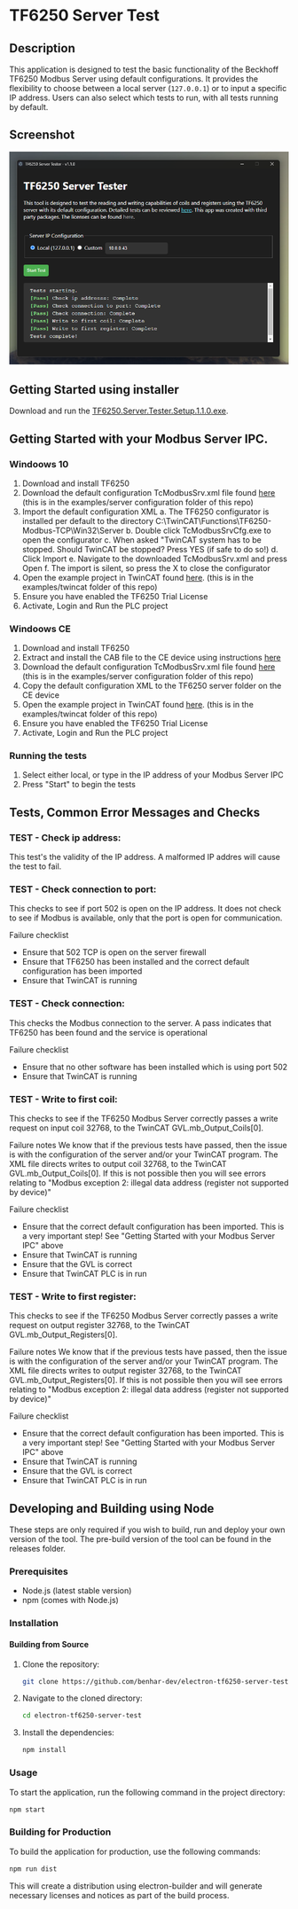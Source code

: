 # TF6250 Server Test

## Description

This application is designed to test the basic functionality of the Beckhoff TF6250 Modbus Server using default configurations. It provides the flexibility to choose between a local server (`127.0.0.1`) or to input a specific IP address. Users can also select which tests to run, with all tests running by default.

## Screenshot

![image](./docs/images/Screenshot.png)

## Getting Started using installer

Download and run the [TF6250.Server.Tester.Setup.1.1.0.exe](https://github.com/benhar-dev/electron-tf6250-server-test/releases/download/v1.1.0/TF6250.Server.Tester.Setup.1.1.0.exe).

## Getting Started with your Modbus Server IPC. 

### Windoows 10

1. Download and install TF6250
2. Download the default configuration TcModbusSrv.xml file found [here](https://github.com/benhar-dev/electron-tf6250-server-test/tree/main/examples/server%20configuration) (this is in the examples/server configuration folder of this repo)
3. Import the default configuration XML
   a. The TF6250 configurator is installed per default to the directory C:\TwinCAT\Functions\TF6250-Modbus-TCP\Win32\Server
   b. Double click TcModbusSrvCfg.exe to open the configurator
   c. When asked "TwinCAT system has to be stopped.  Should TwinCAT be stopped? Press YES (if safe to do so!)
   d. Click Import
   e. Navigate to the downloaded TcModbusSrv.xml and press Open
   f. The import is silent, so press the X to close the configurator
4. Open the example project in TwinCAT found [here](https://github.com/benhar-dev/electron-tf6250-server-test/tree/main/examples/twincat/ExampleProject). (this is in the examples/twincat folder of this repo)
5. Ensure you have enabled the TF6250 Trial License
6. Activate, Login and Run the PLC project

### Windoows CE

1. Download and install TF6250
2. Extract and install the CAB file to the CE device using instructions [here](https://infosys.beckhoff.com/english.php?content=../content/1033/tf6250_tc3_modbus_tcp/705884939.html&id=1509253777466000053)
3. Download the default configuration TcModbusSrv.xml file found [here](https://github.com/benhar-dev/electron-tf6250-server-test/tree/main/examples/server%20configuration) (this is in the examples/server configuration folder of this repo)
4. Copy the default configuration XML to the TF6250 server folder on the CE device
5. Open the example project in TwinCAT found [here](https://github.com/benhar-dev/electron-tf6250-server-test/tree/main/examples/twincat/ExampleProject). (this is in the examples/twincat folder of this repo)
6. Ensure you have enabled the TF6250 Trial License
7. Activate, Login and Run the PLC project

### Running the tests

1. Select either local, or type in the IP address of your Modbus Server IPC
2. Press "Start" to begin the tests

## Tests, Common Error Messages and Checks

### TEST - Check ip address:
This test's the validity of the IP address.  A malformed IP addres will cause the test to fail.

### TEST - Check connection to port:
This checks to see if port 502 is open on the IP address.  It does not check to see if Modbus is available, only that the port is open for communication. 

Failure checklist 
   - Ensure that 502 TCP is open on the server firewall
   - Ensure that TF6250 has been installed and the correct default configuration has been imported
   - Ensure that TwinCAT is running

### TEST - Check connection:
This checks the Modbus connection to the server.  A pass indicates that TF6250 has been found and the service is operational

Failure checklist 
   - Ensure that no other software has been installed which is using port 502
   - Ensure that TwinCAT is running

### TEST - Write to first coil:
This checks to see if the TF6250 Modbus Server correctly passes a write request on input coil 32768, to the TwinCAT GVL.mb_Output_Coils[0].

Failure notes
We know that if the previous tests have passed, then the issue is with the configuration of the server and/or your TwinCAT program.  The XML file directs writes to output coil 32768, to the TwinCAT GVL.mb_Output_Coils[0].  If this is not possible then you will see errors relating to "Modbus exception 2: illegal data address (register not supported by device)"

Failure checklist 
   - Ensure that the correct default configuration has been imported.  This is a very important step!  See "Getting Started with your Modbus Server IPC" above
   - Ensure that TwinCAT is running
   - Ensure that the GVL is correct
   - Ensure that TwinCAT PLC is in run

### TEST - Write to first register:
This checks to see if the TF6250 Modbus Server correctly passes a write request on output register 32768, to the TwinCAT GVL.mb_Output_Registers[0].

Failure notes
We know that if the previous tests have passed, then the issue is with the configuration of the server and/or your TwinCAT program.  The XML file directs writes to output register 32768, to the TwinCAT GVL.mb_Output_Registers[0].  If this is not possible then you will see errors relating to "Modbus exception 2: illegal data address (register not supported by device)"

Failure checklist 
   - Ensure that the correct default configuration has been imported.  This is a very important step!  See "Getting Started with your Modbus Server IPC" above
   - Ensure that TwinCAT is running
   - Ensure that the GVL is correct
   - Ensure that TwinCAT PLC is in run

## Developing and Building using Node

These steps are only required if you wish to build, run and deploy your own version of the tool.  The pre-build version of the tool can be found in the releases folder. 

### Prerequisites

- Node.js (latest stable version)
- npm (comes with Node.js)

### Installation

#### Building from Source

1. Clone the repository:

   ```bash
   git clone https://github.com/benhar-dev/electron-tf6250-server-test.git
   ```

2. Navigate to the cloned directory:

   ```bash
   cd electron-tf6250-server-test
   ```

3. Install the dependencies:
   ```bash
   npm install
   ```

### Usage

To start the application, run the following command in the project directory:

```bash
npm start
```

### Building for Production

To build the application for production, use the following commands:

```bash
npm run dist
```

This will create a distribution using electron-builder and will generate necessary licenses and notices as part of the build process.
